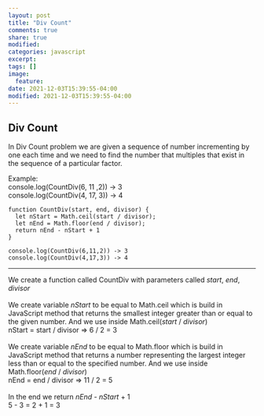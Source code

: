 ```yaml
---
layout: post
title: "Div Count"
comments: true
share: true
modified:
categories: javascript
excerpt:
tags: []
image:
  feature:
date: 2021-12-03T15:39:55-04:00
modified: 2021-12-03T15:39:55-04:00
---
```


## Div Count

In Div Count problem we are given a sequence of number incrementing by one each time and we need to find the number that multiples that exist in the sequence of a particular factor.

Example:<br>
console.log(CountDiv(6, 11 ,2)) -> 3<br>
console.log(CountDiv(4, 17, 3)) -> 4<br> 




~~~
function CountDiv(start, end, divisor) {
  let nStart = Math.ceil(start / divisor);
  let nEnd = Math.floor(end / divisor);
  return nEnd - nStart + 1
}

console.log(CountDiv(6,11,2)) -> 3
console.log(CountDiv(4,17,3)) -> 4

~~~
___
We create a function called CountDiv with parameters called *start*, *end*, *divisor* 
<br><br>
We create variable *nStart* to be equal to Math.ceil which is build in JavaScript method that returns the smallest integer greater than or equal to the given number. And we use inside Math.ceil(*start* / *divisor*) <br>
nStart = start / divisor => 6 / 2 = 3
<br><br>
We create variable *nEnd* to be equal to Math.floor which is build in JavaScript method that returns a number representing the largest integer less than or equal to the specified number. And we use inside Math.floor(*end* / *divisor*) <br>
nEnd = end / divisor => 11 / 2 = 5 
<br><br>
In the end we return *nEnd* - *nStart* + 1  <br>
5 - 3 = 2 + 1 = 3


